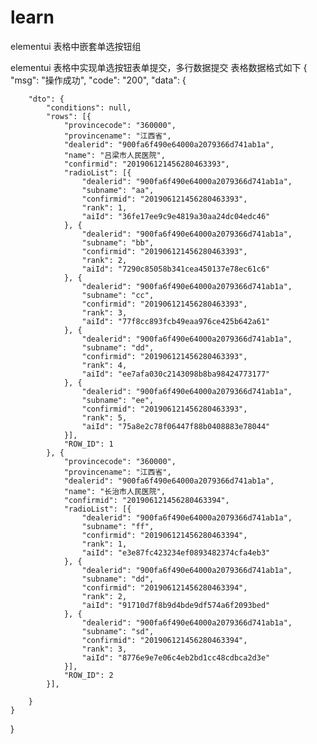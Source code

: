 # learn
elementui 表格中嵌套单选按钮组

elementui 表格中实现单选按钮表单提交，多行数据提交
表格数据格式如下
{
	"msg": "操作成功",
	"code": "200",
	"data": {
	
		"dto": {
			"conditions": null,
			"rows": [{
				"provincecode": "360000",
				"provincename": "江西省",
				"dealerid": "900fa6f490e64000a2079366d741ab1a",
				"name": "吕梁市人民医院",
				"confirmid": "201906121456280463393",
				"radioList": [{
					"dealerid": "900fa6f490e64000a2079366d741ab1a",
					"subname": "aa",
					"confirmid": "201906121456280463393",
					"rank": 1,
					"aiId": "36fe17ee9c9e4819a30aa24dc04edc46"
				}, {
					"dealerid": "900fa6f490e64000a2079366d741ab1a",
					"subname": "bb",
					"confirmid": "201906121456280463393",
					"rank": 2,
					"aiId": "7290c85058b341cea450137e78ec61c6"
				}, {
					"dealerid": "900fa6f490e64000a2079366d741ab1a",
					"subname": "cc",
					"confirmid": "201906121456280463393",
					"rank": 3,
					"aiId": "77f8cc893fcb49eaa976ce425b642a61"
				}, {
					"dealerid": "900fa6f490e64000a2079366d741ab1a",
					"subname": "dd",
					"confirmid": "201906121456280463393",
					"rank": 4,
					"aiId": "ee7afa030c2143098b8ba98424773177"
				}, {
					"dealerid": "900fa6f490e64000a2079366d741ab1a",
					"subname": "ee",
					"confirmid": "201906121456280463393",
					"rank": 5,
					"aiId": "75a8e2c78f06447f88b0408883e78044"
				}],
				"ROW_ID": 1
			}, {
				"provincecode": "360000",
				"provincename": "江西省",
				"dealerid": "900fa6f490e64000a2079366d741ab1a",
				"name": "长治市人民医院",
				"confirmid": "201906121456280463394",
				"radioList": [{
					"dealerid": "900fa6f490e64000a2079366d741ab1a",
					"subname": "ff",
					"confirmid": "201906121456280463394",
					"rank": 1,
					"aiId": "e3e87fc423234ef0893482374cfa4eb3"
				}, {
					"dealerid": "900fa6f490e64000a2079366d741ab1a",
					"subname": "dd",
					"confirmid": "201906121456280463394",
					"rank": 2,
					"aiId": "91710d7f8b9d4bde9df574a6f2093bed"
				}, {
					"dealerid": "900fa6f490e64000a2079366d741ab1a",
					"subname": "sd",
					"confirmid": "201906121456280463394",
					"rank": 3,
					"aiId": "8776e9e7e06c4eb2bd1cc48cdbca2d3e"
				}],
				"ROW_ID": 2
			}],
			
		}
	}
}



